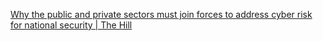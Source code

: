 
[Why the public and private sectors must join forces to address cyber risk for national security | The Hill](https://thehill.com/opinion/cybersecurity/3750096-why-the-public-and-private-sectors-must-join-forces-to-address-cyber-risk-for-national-security)
